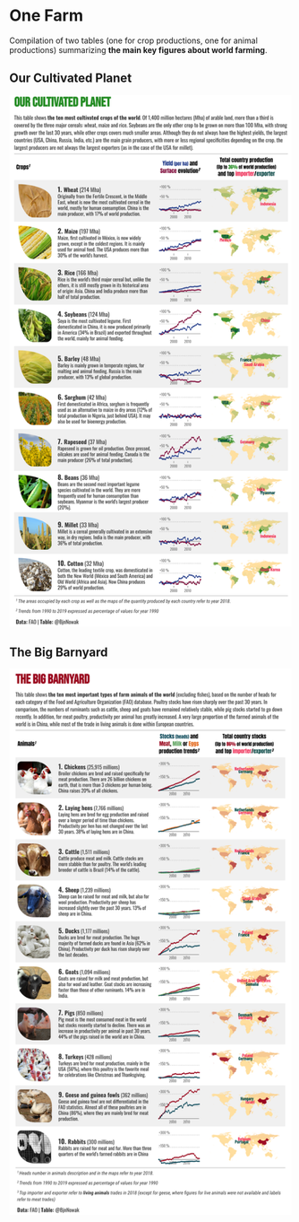 # One Farm

Compilation of two tables (one for crop productions, one for animal productions) summarizing **the main key figures about world farming**.

## Our Cultivated Planet

![](https://raw.githubusercontent.com/BjnNowak/CultivatedPlanet/main/Tables/CultivatedPlanet_V2.png)

## The Big Barnyard

![](https://raw.githubusercontent.com/BjnNowak/CultivatedPlanet/main/Tables/TheBigBarnyard.png)
